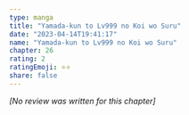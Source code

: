 ```yaml
---
type: manga
title: "Yamada-kun to Lv999 no Koi wo Suru"
date: "2023-04-14T19:41:17"
name: "Yamada-kun to Lv999 no Koi wo Suru"
chapter: 26
rating: 2
ratingEmoji: ⭐️⭐️
share: false
---
```


*[No review was written for this chapter]*
